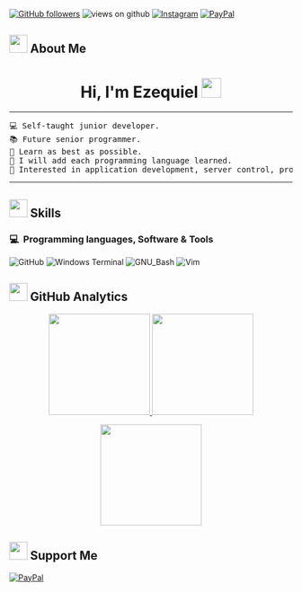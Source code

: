 <!-- + Redes + -->

[![GitHub followers](https://img.shields.io/github/followers/ezeswb.svg?style=social&label=Followers)](https://github.com/Ahmad-shaikh575?tab=followers)
<img src="https://komarev.com/ghpvc/?username=ezeswb&label=Views&color=brightgreen&style=flat-square" alt="views on github" />
[![Instagram](https://img.shields.io/badge/Instagram-%23E4405F.svg?logo=Instagram&logoColor=white)](https://www.instagram.com/eze.swb/)
[![PayPal](https://img.shields.io/badge/PayPal-%23E8E8E8?style=flat&logo=paypal&labelColor=%23003087)](https://www.paypal.com/ncp/payment/4E7GB62FGBSG2)

<!-- + Aboutme + -->

<h2> <img src = "https://media0.giphy.com/media/v1.Y2lkPTc5MGI3NjExMnF1ZXlhbnMzYjNsNGgzdGVtbDFkdDZ1YzlhazY4a3AydHZ3aTYwZSZlcD12MV9pbnRlcm5hbF9naWZfYnlfaWQmY3Q9cw/5G1VDKTWdvuVFa3TaM/giphy.gif" width = 32px> About Me </h2>
<p>
  <h1 align="center">Hi, I'm Ezequiel <img src="https://media.giphy.com/media/hvRJCLFzcasrR4ia7z/giphy.gif" width="35"></h1>
</p>
<hr>
<pre>
💻 Self-taught junior developer.
📚 Future senior programmer.
🌱 Learn as best as possible.
📌 I will add each programming language learned.
🚩 Interested in application development, server control, programming logic.
</pre>
<hr>

<!-- + Skills + -->

<h2> <img src = "https://media2.giphy.com/media/QssGEmpkyEOhBCb7e1/giphy.gif?cid=ecf05e47a0n3gi1bfqntqmob8g9aid1oyj2wr3ds3mg700bl&rid=giphy.gif" width = 32px> Skills </h2>

### 💻 &nbsp;Programming languages, Software & Tools

![GitHub](https://img.shields.io/badge/GitHub-%23000000?style=flat&logo=github&logoColor=%23E8E8E8&labelColor=%23181717)
![Windows Terminal](https://img.shields.io/badge/Windows%20Terminal-%23000000?style=flat&logo=bat&logoColor=%23E8E8E8&labelColor=%2331369E)
![GNU_Bash](https://img.shields.io/badge/GNU%20Bash-%23000000?style=flat&logo=gnubash&logoColor=%23E8E8E8&labelColor=%234EAA25)
![Vim](https://img.shields.io/badge/vim-%23019733?style=flat&logo=vim&logoColor=%23019733&labelColor=%23131622)
<!-- + 
![HTML](https://img.shields.io/badge/HTML-%23000000?style=flat&logo=html5&logoColor=%23E8E8E8&labelColor=%23E34F26)
![CSS3](https://img.shields.io/badge/CSS-%23000000?style=flat&logo=CSS3&logoColor=%23E8E8E8&labelColor=%231572B6)
![JavaScript](https://img.shields.io/badge/JavaScript-%23000000?style=flat&logo=javascript&logoColor=%23E8E8E8&labelColor=%23F7DF1E)
![PHP](https://img.shields.io/badge/PHP-%23000000?style=flat&logo=php&logoColor=%23E8E8E8&labelColor=%23777BB4)

![MySQL](https://img.shields.io/badge/MySQL-%23000000?style=flat&logo=mysql&logoColor=%23E8E8E8&labelColor=%234479A1)
![Flutter](https://img.shields.io/badge/Flutter-%23000000?style=flat&logo=flutter&logoColor=%23E8E8E8&labelColor=%2302569B)
![Firebase](https://img.shields.io/badge/Firebase-%23000000?style=flat&logo=firebase&logoColor=%23E8E8E8&labelColor=%23DD2C00)
+ -->
<!-- + Analytics + -->

<h2> <img src = "https://media4.giphy.com/media/v1.Y2lkPTc5MGI3NjExajA2dnhkaWs0enh4d2Rua2tlZWkxNnIya2FrZGNuazhndGE4MDhkdyZlcD12MV9pbnRlcm5hbF9naWZfYnlfaWQmY3Q9cw/2HXzzlCQXUaM56KMu0/giphy.gif" width = 32px> GitHub Analytics </h2>
<p align="center">
  <a href="https://github.com/Adityakanoi2001">
    <img height="180em" src="https://github-readme-stats-eight-theta.vercel.app/api?username=ezeswb&show_icons=true&theme=algolia&include_all_commits=true&count_private=true"/>
  </a>
  <a href="https://github.com/Adityakanoi2001">
    <img height="180em" src="https://github-readme-stats-eight-theta.vercel.app/api/top-langs/?username=ezeswb&layout=compact&langs_count=8&theme=algolia"/>
  </a>
</p>
<p align="center">
  <img height="180em" src="https://github-readme-streak-stats.herokuapp.com/?user=ezeswb&theme=dark&hide_border=true"/>
</p>

<!-- + Suportme + -->

<h2> <img src = "https://media0.giphy.com/media/v1.Y2lkPTc5MGI3NjExN3l4bG5reno3aGxwOHQ4MnhsaGF0cDBsczZyd3R6cjRpd3NhMTZyMiZlcD12MV9pbnRlcm5hbF9naWZfYnlfaWQmY3Q9cw/tEeoaz9Fw4qzBhQR9z/giphy.gif" width = 32px> Support Me </h2>

[![PayPal](https://img.shields.io/badge/PayPal-%23E8E8E8?style=flat&logo=paypal&labelColor=%23003087)](https://www.paypal.com/ncp/payment/4E7GB62FGBSG2)

<!-- + theend + -->
